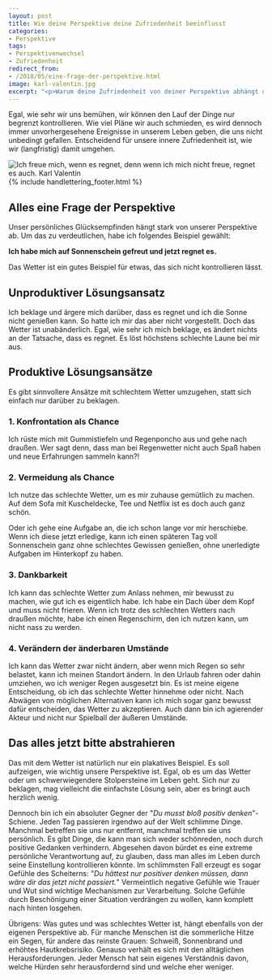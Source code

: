 ```yaml
---
layout: post
title: Wie deine Perspektive deine Zufriedenheit beeinflusst
categories:
- Perspektive
tags:
- Perspektivenwechsel
- Zufriedenheit
redirect_from:
- /2018/05/eine-frage-der-perspektive.html
image: karl-valentin.jpg
excerpt: "<p>Warum deine Zufriedenheit von deiner Perspektive abhängt und wie du mit Problemen produktiver umgehen kannst.</p>"
---
```


Egal, wie sehr wir uns bemühen, wir können den Lauf der Dinge nur
begrenzt kontrollieren. Wie viel Pläne wir auch schmieden, es wird
dennoch immer unvorhergesehene Ereignisse in unserem Leben geben, die
uns nicht unbedingt gefallen. Entscheidend für unsere innere
Zufriedenheit ist, wie wir (langfristig) damit umgehen.

![Ich freue mich, wenn es regnet, denn wenn ich mich nicht freue, regnet es auch. Karl Valentin]({{site.baseurl}}/assets/img/posts/karl-valentin.jpg)
{% include handlettering_footer.html %}

## Alles eine Frage der Perspektive

Unser persönliches Glücksempfinden hängt stark von unserer Perspektive
ab. Um das zu verdeutlichen, habe ich folgendes Beispiel gewählt:

**Ich habe mich auf Sonnenschein gefreut und jetzt regnet es.**

Das Wetter ist ein gutes Beispiel für etwas, das sich nicht
kontrollieren lässt.

## Unproduktiver Lösungsansatz

Ich beklage und ärgere mich darüber, dass es regnet und ich die Sonne
nicht genießen kann. So hatte ich mir das aber nicht vorgestellt.
Doch das Wetter ist unabänderlich. Egal, wie sehr ich mich beklage, es
ändert nichts an der Tatsache, dass es regnet. Es löst höchstens
schlechte Laune bei mir aus.

## Produktive Lösungsansätze

Es gibt sinnvollere Ansätze mit schlechtem Wetter umzugehen, statt sich
einfach nur darüber zu beklagen.

### 1. Konfrontation als Chance

Ich rüste mich mit Gummistiefeln und Regenponcho aus und gehe nach
draußen. Wer sagt denn, dass man bei Regenwetter nicht auch Spaß haben
und neue Erfahrungen sammeln kann?!

### 2. Vermeidung als Chance

Ich nutze das schlechte Wetter, um es mir zuhause gemütlich zu machen.
Auf dem Sofa mit Kuscheldecke, Tee und Netflix ist es doch auch ganz
schön.

Oder ich gehe eine Aufgabe an, die ich schon lange vor mir herschiebe.
Wenn ich diese jetzt erledige, kann ich einen späteren Tag voll
Sonnenschein ganz ohne schlechtes Gewissen genießen, ohne unerledigte
Aufgaben im Hinterkopf zu haben.

### 3. Dankbarkeit

Ich kann das schlechte Wetter zum Anlass nehmen, mir bewusst zu machen,
wie gut ich es eigentlich habe. Ich habe ein Dach über dem Kopf und muss
nicht frieren. Wenn ich trotz des schlechten Wetters nach draußen
möchte, habe ich einen Regenschirm, den ich nutzen kann, um nicht nass
zu werden.

### 4. Verändern der änderbaren Umstände

Ich kann das Wetter zwar nicht ändern, aber wenn mich Regen so sehr
belastet, kann ich meinen Standort ändern. In den Urlaub fahren oder
dahin umziehen, wo ich weniger Regen ausgesetzt bin. Es ist meine eigene
Entscheidung, ob ich das schlechte Wetter hinnehme oder nicht. Nach
Abwägen von möglichen Alternativen kann ich mich sogar ganz bewusst
dafür entscheiden, das Wetter zu akzeptieren. Auch dann bin ich
agierender Akteur und nicht nur Spielball der äußeren Umstände.

## Das alles jetzt bitte abstrahieren

Das mit dem Wetter ist natürlich nur ein plakatives Beispiel. Es soll
aufzeigen, wie wichtig unsere Perspektive ist. Egal, ob es um das Wetter
oder um schwerwiegendere Stolpersteine im Leben geht. Sich nur zu
beklagen, mag vielleicht die einfachste Lösung sein, aber es bringt auch
herzlich wenig.

Dennoch bin ich ein absoluter Gegner der "*Du musst bloß positiv
denken*"-Schiene. Jeden Tag passieren irgendwo auf der Welt schlimme
Dinge. Manchmal betreffen sie uns nur entfernt, manchmal treffen sie uns
persönlich. Es gibt Dinge, die kann man sich weder schönreden, noch
durch positive Gedanken verhindern. Abgesehen davon bürdet es eine
extreme persönliche Verantwortung auf, zu glauben, dass man alles im
Leben durch seine Einstellung kontrollieren könnte. Im schlimmsten Fall
erzeugt es sogar Gefühle des Scheiterns: "*Du hättest nur positiver
denken müssen, dann wäre dir das jetzt nicht passiert.*" Vermeintlich
negative Gefühle wie Trauer und Wut sind wichtige Mechanismen zur
Verarbeitung. Solche Gefühle durch Beschönigung einer Situation
verdrängen zu wollen, kann komplett nach hinten losgehen.

Übrigens: Was gutes und was schlechtes Wetter ist, hängt ebenfalls von
der eigenen Perspektive ab. Für manche Menschen ist die sommerliche
Hitze ein Segen, für andere das reinste Grauen: Schweiß, Sonnenbrand und
erhöhtes Hautkrebsrisiko. Genauso verhält es sich mit den alltäglichen
Herausforderungen. Jeder Mensch hat sein eigenes Verständnis davon,
welche Hürden sehr herausfordernd sind und welche eher weniger.

